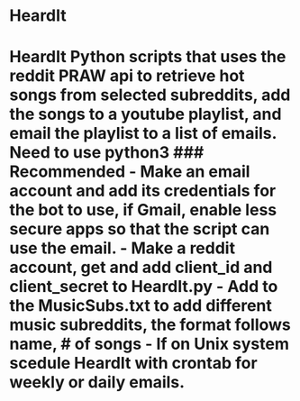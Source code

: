 # HeardIt
# HeardIt Python scripts that uses the reddit PRAW api to retrieve hot songs from selected subreddits, add the songs to a youtube playlist, and email the playlist to a list of emails.   Need to use python3  ### Recommended - Make an email account and add its credentials for the bot to use, if Gmail, enable less secure apps so that the script can use the email. - Make a reddit account, get and add client_id and client_secret to HeardIt.py - Add to the MusicSubs.txt to add different music subreddits, the format follows name, # of songs - If on Unix system scedule HeardIt with crontab for weekly or daily emails.
